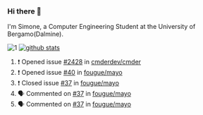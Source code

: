 ### Hi there 👋

I'm Simone, a Computer Engineering Student at the University of Bergamo(Dalmine).

![1](https://github-readme-stats.vercel.app/api/top-langs/?username=SudatiSimone&theme=white-blue) [![github stats](https://github-readme-stats.vercel.app/api?username=SudatiSimone&theme=white-blue)](https://github.com/anuraghazra/github-readme-stats)

<!--START_SECTION:activity-->
1. ❗️ Opened issue [#2428](https://github.com/cmderdev/cmder/issues/2428) in [cmderdev/cmder](https://github.com/cmderdev/cmder)
2. ❗️ Opened issue [#40](https://github.com/fougue/mayo/issues/40) in [fougue/mayo](https://github.com/fougue/mayo)
3. ❗️ Closed issue [#37](https://github.com/fougue/mayo/issues/37) in [fougue/mayo](https://github.com/fougue/mayo)
4. 🗣 Commented on [#37](https://github.com/fougue/mayo/issues/37) in [fougue/mayo](https://github.com/fougue/mayo)
5. 🗣 Commented on [#37](https://github.com/fougue/mayo/issues/37) in [fougue/mayo](https://github.com/fougue/mayo)
<!--END_SECTION:activity-->

